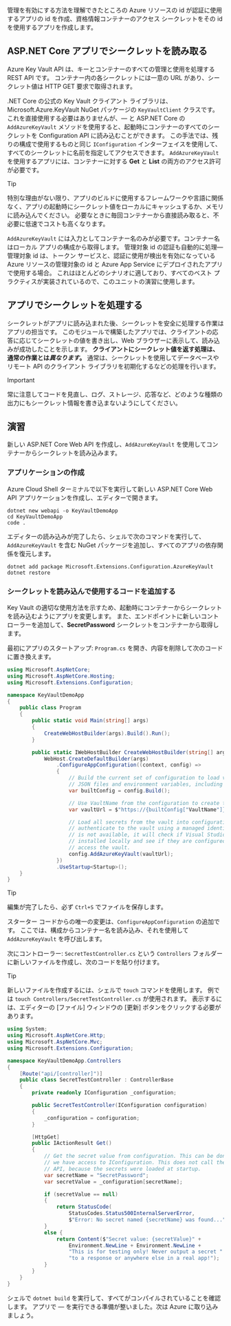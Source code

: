 管理を有効にする方法を理解できたところの Azure リソースの id が認証に使用するアプリの id を作成、資格情報コンテナーのアクセス シークレットをその id を使用するアプリを作成します。

## <a name="reading-secrets-in-an-aspnet-core-app"></a>ASP.NET Core アプリでシークレットを読み取る

Azure Key Vault API は、キーとコンテナーのすべての管理と使用を処理する REST API です。 コンテナー内の各シークレットには一意の URL があり、シークレット値は HTTP GET 要求で取得されます。

.NET Core の公式の Key Vault クライアント ライブラリは、Microsoft.Azure.KeyVault NuGet パッケージの `KeyVaultClient` クラスです。 これを直接使用する必要はありませんが、&mdash; と ASP.NET Core の `AddAzureKeyVault` メソッドを使用すると、起動時にコンテナーのすべてのシークレットを Configuration API に読み込むことができます。 この手法では、残りの構成で使用するものと同じ `IConfiguration` インターフェイスを使用して、すべてのシークレットに名前を指定してアクセスできます。 `AddAzureKeyVault` を使用するアプリには、コンテナーに対する **Get** と **List** の両方のアクセス許可が必要です。

> [!TIP]
> 特別な理由がない限り、アプリのビルドに使用するフレームワークや言語に関係なく、アプリの起動時にシークレット値をローカルにキャッシュするか、メモリに読み込んでください。 必要なときに毎回コンテナーから直接読み取ると、不必要に低速でコストも高くなります。

`AddAzureKeyVault` には入力としてコンテナー名のみが必要です。コンテナー名はローカル アプリの構成から取得します。 管理対象 id の認証も自動的に処理&mdash;管理対象 id は、トークン サービスと、認証に使用が検出を有効になっている Azure リソースの管理対象の id と Azure App Service にデプロイされたアプリで使用する場合。 これはほとんどのシナリオに適しており、すべてのベスト プラクティスが実装されているので、このユニットの演習に使用します。

## <a name="handling-secrets-in-an-app"></a>アプリでシークレットを処理する

シークレットがアプリに読み込まれた後、シークレットを安全に処理する作業はアプリの担当です。 このモジュールで構築したアプリでは、クライアントの応答に応じてシークレットの値を書き出し、Web ブラウザーに表示して、読み込みが成功したことを示します。 **クライアントにシークレット値を返す処理は、通常の作業とは*異なります*。** 通常は、シークレットを使用してデータベースやリモート API のクライアント ライブラリを初期化するなどの処理を行います。

> [!IMPORTANT]
> 常に注意してコードを見直し、ログ、ストレージ、応答など、どのような種類の出力にもシークレット情報を書き込まないようにしてください。

## <a name="exercise"></a>演習

新しい ASP.NET Core Web API を作成し、`AddAzureKeyVault` を使用してコンテナーからシークレットを読み込みます。

### <a name="create-the-app"></a>アプリケーションの作成

Azure Cloud Shell ターミナルで以下を実行して新しい ASP.NET Core Web API アプリケーションを作成し、エディターで開きます。

```console
dotnet new webapi -o KeyVaultDemoApp
cd KeyVaultDemoApp
code .
```

エディターの読み込みが完了したら、シェルで次のコマンドを実行して、`AddAzureKeyVault` を含む NuGet パッケージを追加し、すべてのアプリの依存関係を復元します。

```console
dotnet add package Microsoft.Extensions.Configuration.AzureKeyVault
dotnet restore
```

### <a name="add-code-to-load-and-use-secrets"></a>シークレットを読み込んで使用するコードを追加する

Key Vault の適切な使用方法を示すため、起動時にコンテナーからシークレットを読み込むようにアプリを変更します。 また、エンドポイントに新しいコントローラーを追加して、**SecretPassword** シークレットをコンテナーから取得します。

最初にアプリのスタートアップ: `Program.cs` を開き、内容を削除して次のコードに置き換えます。

```csharp
using Microsoft.AspNetCore;
using Microsoft.AspNetCore.Hosting;
using Microsoft.Extensions.Configuration;

namespace KeyVaultDemoApp
{
    public class Program
    {
        public static void Main(string[] args)
        {
            CreateWebHostBuilder(args).Build().Run();
        }

        public static IWebHostBuilder CreateWebHostBuilder(string[] args) =>
            WebHost.CreateDefaultBuilder(args)
                .ConfigureAppConfiguration((context, config) =>
                {
                    // Build the current set of configuration to load values from
                    // JSON files and environment variables, including VaultName.
                    var builtConfig = config.Build();

                    // Use VaultName from the configuration to create the full vault URL.
                    var vaultUrl = $"https://{builtConfig["VaultName"]}.vault.azure.net/";

                    // Load all secrets from the vault into configuration. This will automatically
                    // authenticate to the vault using a managed identity. If a managed identity
                    // is not available, it will check if Visual Studio and/or the Azure CLI are
                    // installed locally and see if they are configured with credentials that can
                    // access the vault.
                    config.AddAzureKeyVault(vaultUrl);
                })
                .UseStartup<Startup>();
    }
}
```

> [!TIP]
> 編集が完了したら、必ず `Ctrl+S` でファイルを保存します。

スターター コードからの唯一の変更は、`ConfigureAppConfiguration` の追加です。 ここでは、構成からコンテナー名を読み込み、それを使用して `AddAzureKeyVault` を呼び出します。

次にコントローラー: `SecretTestController.cs` という `Controllers` フォルダーに新しいファイルを作成し、次のコードを貼り付けます。

> [!TIP]
> 新しいファイルを作成するには、シェルで `touch` コマンドを使用します。 例では `touch Controllers/SecretTestController.cs` が使用されます。 表示するには、エディターの [ファイル] ウィンドウの [更新] ボタンをクリックする必要があります。

```csharp
using System;
using Microsoft.AspNetCore.Http;
using Microsoft.AspNetCore.Mvc;
using Microsoft.Extensions.Configuration;

namespace KeyVaultDemoApp.Controllers
{
    [Route("api/[controller]")]
    public class SecretTestController : ControllerBase
    {
        private readonly IConfiguration _configuration;

        public SecretTestController(IConfiguration configuration)
        {
            _configuration = configuration;
        }

        [HttpGet]
        public IActionResult Get()
        {
            // Get the secret value from configuration. This can be done anywhere
            // we have access to IConfiguration. This does not call the Key Vault
            // API, because the secrets were loaded at startup.
            var secretName = "SecretPassword";
            var secretValue = _configuration[secretName];

            if (secretValue == null)
            {
                return StatusCode(
                    StatusCodes.Status500InternalServerError,
                    $"Error: No secret named {secretName} was found...");
            }
            else {
                return Content($"Secret value: {secretValue}" +
                    Environment.NewLine + Environment.NewLine +
                    "This is for testing only! Never output a secret " +
                    "to a response or anywhere else in a real app!");
            }
        }
    }
}
```

シェルで `dotnet build` を実行して、すべてがコンパイルされていることを確認します。 アプリで &mdash; を実行できる準備が整いました。次は Azure に取り込みましょう。